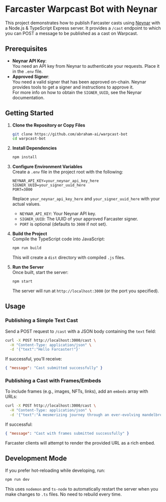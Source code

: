 # Farcaster Warpcast Bot with Neynar

This project demonstrates how to publish Farcaster casts using [Neynar](https://github.com/neynar) with a Node.js & TypeScript Express server. It provides a `/cast` endpoint to which you can POST a message to be published as a cast on Warpcast.

## Prerequisites

- **Neynar API Key**:  
  You need an API key from Neynar to authenticate your requests. Place it in the `.env` file.
- **Approved Signer**:  
  You need a valid signer that has been approved on-chain. Neynar provides tools to get a signer and instructions to approve it.  
  For more info on how to obtain the `SIGNER_UUID`, see the Neynar documentation.

## Getting Started

1. **Clone the Repository or Copy Files**

   ```bash
   git clone https://github.com/abraham-ai/warpcast-bot
   cd warpcast-bot
   ```

2. **Install Dependencies**

   ```bash
   npm install
   ```

3. **Configure Environment Variables**  
   Create a `.env` file in the project root with the following:

   ```env
   NEYNAR_API_KEY=your_neynar_api_key_here
   SIGNER_UUID=your_signer_uuid_here
   PORT=3000
   ```

   Replace `your_neynar_api_key_here` and `your_signer_uuid_here` with your actual values.

   - `NEYNAR_API_KEY`: Your Neynar API key.
   - `SIGNER_UUID`: The UUID of your approved Farcaster signer.
   - `PORT` is optional (defaults to `3000` if not set).

4. **Build the Project**  
   Compile the TypeScript code into JavaScript:

   ```bash
   npm run build
   ```

   This will create a `dist` directory with compiled `.js` files.

5. **Run the Server**  
   Once built, start the server:

   ```bash
   npm start
   ```

   The server will run at `http://localhost:3000` (or the port you specified).

## Usage

### Publishing a Simple Text Cast

Send a POST request to `/cast` with a JSON body containing the `text` field:

```bash
curl -X POST http://localhost:3000/cast \
  -H "Content-Type: application/json" \
  -d '{"text":"Hello Farcaster!"}'
```

If successful, you’ll receive:

```json
{ "message": "Cast submitted successfully" }
```

### Publishing a Cast with Frames/Embeds

To include frames (e.g., images, NFTs, links), add an `embeds` array with URLs:

```bash
curl -X POST http://localhost:3000/cast \
  -H "Content-Type: application/json" \
  -d '{"text":"A mesmerizing journey through an ever-evolving mandelbrot set where consciousness itself appears to fragment and replicate, with each iteration revealing new layers of geometric complexity and mathematical beauty that mirrors the depths of human awareness.", "embeds":["https://abraham.ai/frames/674a1f237d889a0d04a06fd8"]}'
```

If successful:

```json
{ "message": "Cast with frames submitted successfully" }
```

Farcaster clients will attempt to render the provided URL as a rich embed.

## Development Mode

If you prefer hot-reloading while developing, run:

```bash
npm run dev
```

This uses `nodemon` and `ts-node` to automatically restart the server when you make changes to `.ts` files. No need to rebuild every time.
